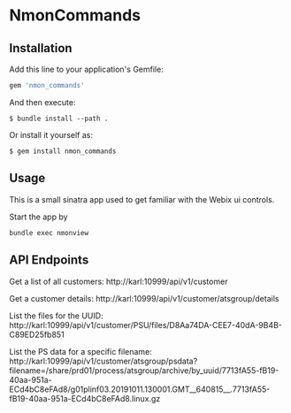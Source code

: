 # NmonCommands


## Installation

Add this line to your application's Gemfile:

```ruby
gem 'nmon_commands'
```

And then execute:

    $ bundle install --path .

Or install it yourself as:

    $ gem install nmon_commands

## Usage

This is a small sinatra app used to get familiar with the Webix ui controls.

Start the app by 

``` 
bundle exec nmonview 
```

## API Endpoints

Get a list of all customers:
http://karl:10999/api/v1/customer

Get a customer details:
http://karl:10999/api/v1/customer/atsgroup/details

List the files for the UUID:
http://karl:10999/api/v1/customer/PSU/files/D8Aa74DA-CEE7-40dA-9B4B-C89ED25fb851

List the PS data for a specific filename:
http://karl:10999/api/v1/customer/atsgroup/psdata?filename=/share/prd01/process/atsgroup/archive/by_uuid/7713fA55-fB19-40aa-951a-ECd4bC8eFAd8/g01plinf03.20191011.130001.GMT__640815__.7713fA55-fB19-40aa-951a-ECd4bC8eFAd8.linux.gz

